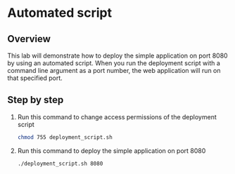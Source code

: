 # Automated script

## Overview

This lab will demonstrate how to deploy the simple application on port 8080 by using an automated script. When you run the deployment script with a command line argument as a port number, the web application will run on that specified port.

## Step by step

1. Run this command to change access permissions of the deployment script

    ```sh
    chmod 755 deployment_script.sh
    ```

2. Run this command to deploy the simple application on port 8080

    ```sh
    ./deployment_script.sh 8080
    ```
